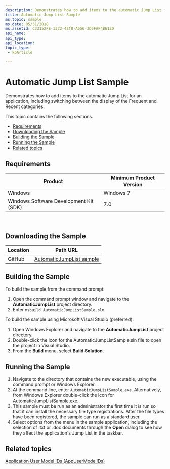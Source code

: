 ```yaml
---
description: Demonstrates how to add items to the automatic Jump List for an application, including switching between the display of the Frequent and Recent categories.
title: Automatic Jump List Sample
ms.topic: sample
ms.date: 05/31/2018
ms.assetid: C33152FE-1322-42f8-A656-3D5FAF4B612D
api_name: 
api_type: 
api_location: 
topic_type: 
 - kbArticle

---
```


# Automatic Jump List Sample

Demonstrates how to add items to the automatic Jump List for an application, including switching between the display of the Frequent and Recent categories.

This topic contains the following sections.

-   [Requirements](#requirements)
-   [Downloading the Sample](#downloading-the-sample)
-   [Building the Sample](#building-the-sample)
-   [Running the Sample](#running-the-sample)
-   [Related topics](#related-topics)

## Requirements



| Product                                | Minimum Product Version |
|----------------------------------------|-------------------------|
| Windows                                | Windows 7               |
| Windows Software Development Kit (SDK) | 7.0                     |



 

## Downloading the Sample

| Location      | Path URL                                                                                             |
|---------------|------------------------------------------------------------------------------------------------------|
| GitHub  | [AutomaticJumpList sample](https://github.com/microsoft/Windows-classic-samples/tree/master/Samples/Win7Samples/winui/shell/appshellintegration/AutomaticJumpList) |

## Building the Sample

To build the sample from the command prompt:

1.  Open the command prompt window and navigate to the **AutomaticJumpList** project directory.
2.  Enter `msbuild AutomaticJumpListSample.sln`.

To build the sample using Microsoft Visual Studio (preferred):

1.  Open Windows Explorer and navigate to the **AutomaticJumpList** project directory.
2.  Double-click the icon for the AutomaticJumpListSample.sln file to open the project in Visual Studio.
3.  From the **Build** menu, select **Build Solution**.

## Running the Sample

1.  Navigate to the directory that contains the new executable, using the command prompt or Windows Explorer.
2.  At the command line, enter `AutomaticJumpListSample.exe`. Alternatively, from Windows Explorer double-click the icon for AutomaticJumpListSample.exe.
3.  This sample must be run as an administrator the first time it is run so that it can install the necessary file type registrations. After the file types have been registered, the sample can run as a standard user.
4.  Select options from the menu in the sample application, including the selection of .txt or .doc documents through the **Open** dialog to see how they affect the application's Jump List in the taskbar.

## Related topics

<dl> <dt>

[Application User Model IDs (AppUserModelIDs)](appids.md)
</dt> </dl>

 

 



